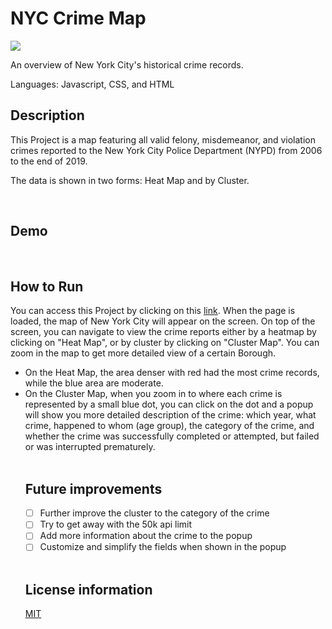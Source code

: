 # NYC Crime Map

<img src=".images/crime-map.jpg">

An overview of New York City's historical crime records.

Languages:  Javascript, CSS, and HTML 
<br>

## Description
This Project is a map featuring all valid felony, misdemeanor, and violation crimes reported to the New York City Police Department (NYPD) from 2006 to the end of 2019. 

The data is shown in two forms: Heat Map and by Cluster.

<br>

## Demo


<br>

## How to Run
You can access this Project by clicking on this <a href="https://hujianni.github.io/Crime-Map/" target="_blank">link</a>. 
When the page is loaded, the map of New York City will appear on the screen. On top of the screen, you can navigate to view the crime reports either by a heatmap by clicking on "Heat Map", or by cluster by clicking on "Cluster Map". You can zoom in the map to get more detailed view of a certain Borough.
<ul>
<li>On the Heat Map, the area denser with red had the most crime records, while the blue area are moderate.</li>
<li>On the Cluster Map, when you zoom in to where each crime is represented by a small blue dot, you can click on the dot and a popup will show you more detailed description of the crime: which year, what crime, happened to whom (age group), the category of the crime, and whether the crime was successfully completed or attempted, but failed or was interrupted prematurely.</li>

<br>

## Future improvements
- [ ] Further improve the cluster to the category of the crime
- [ ] Try to get away with the 50k api limit
- [ ] Add more information about the crime to the popup
- [ ] Customize and simplify the fields when shown in the popup
<br>

## License information
<a href="https://choosealicense.com/licenses/mit/" target="_blank">MIT</a>
